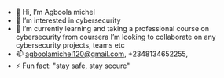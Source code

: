 - 👋 Hi, I’m Agboola michel 
- 👀 I’m interested in cybersecurity
- 🌱 I’m currently learning and taking a professional course on cybersecurity from coursera
    I’m looking to collaborate on any cybersecurity projects, teams etc
- 📫 agboolamichel120@gmail.com, +2348134652255, 
- ⚡ Fun fact: "stay safe, stay secure"

<!---
Michel17-agboola/Michel17-agboola is a ✨ special ✨ repository because its `README.md` (this file) appears on your GitHub profile.
You can click the Preview link to take a look at your changes.
--->
